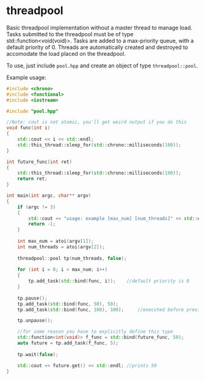 threadpool
==========

Basic threadpool implementation without a master thread to manage load. Tasks submitted to the threadpool must be of type std::function<void(void)>. Tasks are added to a max-priority queue, with a default priority of 0. Threads are automatically created and destroyed to accomodate the load placed on the threadpool.

To use, just include `pool.hpp` and create an object of type `threadpool::pool`.

Example usage:

```c++
#include <chrono>
#include <functional>
#include <iostream>

#include "pool.hpp"

//Note: cout is not atomic, you'll get weird output if you do this
void func(int i)
{
    std::cout << i << std::endl;
    std::this_thread::sleep_for(std::chrono::milliseconds(100));
}

int future_func(int ret)
{
    std::this_thread::sleep_for(std::chrono::milliseconds(100));
    return ret;
}

int main(int argc, char** argv)
{
    if (argc != 3)
    {
        std::cout << "usage: example [max_num] [num_threads]" << std::endl;
        return -1;
    }
    
    int max_num = atoi(argv[1]);
    int num_threads = atoi(argv[2]);
    
    threadpool::pool tp(num_threads, false);
    
    for (int i = 0; i < max_num; i++)
    {
        tp.add_task(std::bind(func, i));    //default priority is 0
    }
    
    tp.pause();
    tp.add_task(std::bind(func, 50), 50);
    tp.add_task(std::bind(func, 100), 100);     //executed before previous line

    tp.unpause();

    //for some reason you have to explicitly define this type
    std::function<int(void)> f_func = std::bind(future_func, 50);
    auto future = tp.add_task(f_func, 5);
    
    tp.wait(false);

    std::cout << future.get() << std::endl; //prints 50
}
```
